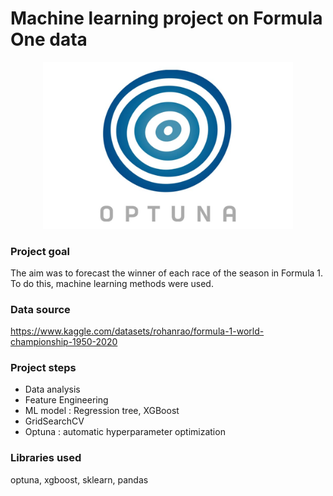 # Machine learning project on Formula One data

<p align="center">
<img src="optuna_logo.jpg" alt="optuna_logo" width="400"/>
</p>

### Project goal
The aim was to forecast the winner of each race of the season in Formula 1. To do this, machine learning methods were used.

### Data source
https://www.kaggle.com/datasets/rohanrao/formula-1-world-championship-1950-2020

### Project steps
- Data analysis
- Feature Engineering
- ML model : Regression tree, XGBoost
- GridSearchCV
- Optuna : automatic hyperparameter optimization

### Libraries used
optuna, xgboost, sklearn, pandas



